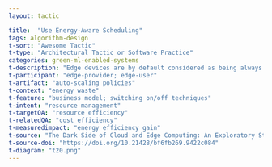 ```yaml
---
layout: tactic

title:  "Use Energy-Aware Scheduling"
tags: algorithm-design
t-sort: "Awesome Tactic"
t-type: "Architectural Tactic or Software Practice"
categories: green-ml-enabled-systems
t-description: "Edge devices are by default considered as being always on even when they do nothing. This causes energy waste."
t-participant: "edge-provider; edge-user"
t-artifact: "auto-scaling policies"
t-context: "energy waste"
t-feature: "business model; switching on/off techniques"
t-intent: "resource management"
t-targetQA: "resource efficiency"
t-relatedQA: "cost efficiency"
t-measuredimpact: "energy efficiency gain"
t-source: "The Dark Side of Cloud and Edge Computing: An Exploratory Study"
t-source-doi: "https://doi.org/10.21428/bf6fb269.9422c084"
t-diagram: "t20.png"
---
```

